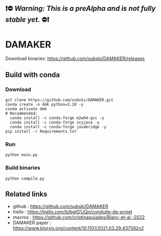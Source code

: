 ## ❗⛔ ***Warning: This is a preAlpha and is not fully stable yet.*** ⛔❗

# DAMAKER

Download binaries: https://github.com/subski/DAMAKER/releases

## Build with conda

### Download
```
git clone https://github.com/subski/DAMAKER.git
conda create -n dmk python=3.10 -y
conda activate dmk
# Recommended:
  conda install -c conda-forge m2w64-gcc -y
  conda install -c conda-forge scyjava -y
  conda install -c conda-forge javabridge -y
pip install -r Requirements.txt
```

### Run
```
python main.py
```

### Build binaries
```
python compile.py
```

## Related links

- github : https://github.com/subski/DAMAKER
- trello : https://trello.com/b/bgtG1JQn/conduite-de-projet
- macros : https://github.com/cristinapujades/Blanc-et-al.-2022
- DAMAKER paper : https://www.biorxiv.org/content/10.1101/2021.03.29.437592v2
